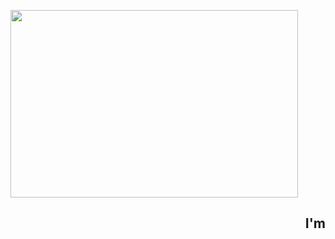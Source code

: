 <p align="left">
  <img width="460" height="300" src="https://media.giphy.com/media/ASd0Ukj0y3qMM/giphy.gif">
</p>
<h2 align="right">I'm <span Rogelio Lopez, Welcome to my GitHub!</h2>
<!--
**rogelio-lopez/rogelio-lopez** is a ✨ _special_ ✨ repository because its `README.md` (this file) appears on your GitHub profile.

Here are some ideas to get you started:

- 🔭 I’m currently working on ...
- 🌱 I’m currently learning ...
- 👯 I’m looking to collaborate on ...
- 🤔 I’m looking for help with ...
- 💬 Ask me about ...
- 📫 How to reach me: ...
- 😄 Pronouns: ...
- ⚡ Fun fact: ...
-->

